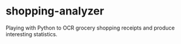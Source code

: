# shopping-analyzer
Playing with Python to OCR grocery shopping receipts and produce interesting statistics.
